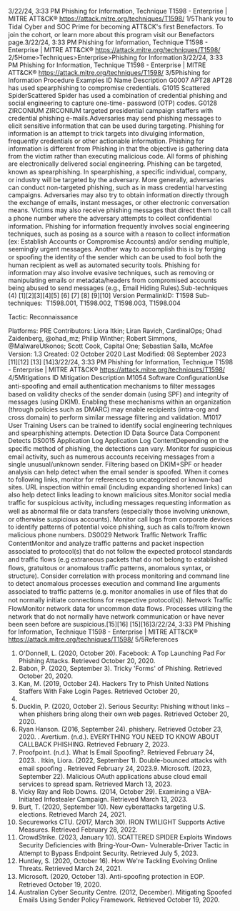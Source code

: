 3/22/24, 3:33 PM Phishing for Information, Technique T1598 - Enterprise | MITRE ATT&CK®
https://attack.mitre.org/techniques/T1598/ 1/5Thank you to Tidal Cyber and SOC Prime for becoming ATT&CK's ﬁrst Benefactors. To join the cohort, or learn more about this program visit our
Benefactors page.3/22/24, 3:33 PM Phishing for Information, Technique T1598 - Enterprise | MITRE ATT&CK®
https://attack.mitre.org/techniques/T1598/ 2/5Home>Techniques>Enterprise>Phishing for Information3/22/24, 3:33 PM Phishing for Information, Technique T1598 - Enterprise | MITRE ATT&CK®
https://attack.mitre.org/techniques/T1598/ 3/5Phishing for Information
Procedure Examples
ID Name Description
G0007 APT28 APT28 has used spearphishing to compromise credentials.
G1015 Scattered
SpiderScattered Spider has used a combination of credential phishing and social engineering to capture one-time-
password (OTP) codes.
G0128 ZIRCONIUM ZIRCONIUM targeted presidential campaign staffers with credential phishing e-mails.Adversaries may send phishing messages to elicit sensitive information that can be used during targeting. Phishing for information is an
attempt to trick targets into divulging information, frequently credentials or other actionable information. Phishing for information is
different from Phishing in that the objective is gathering data from the victim rather than executing malicious code.
All forms of phishing are electronically delivered social engineering. Phishing can be targeted, known as spearphishing. In spearphishing, a
speciﬁc individual, company, or industry will be targeted by the adversary. More generally, adversaries can conduct non-targeted phishing,
such as in mass credential harvesting campaigns.
Adversaries may also try to obtain information directly through the exchange of emails, instant messages, or other electronic conversation
means. Victims may also receive phishing messages that direct them to call a phone number where the adversary attempts to
collect conﬁdential information.
Phishing for information frequently involves social engineering techniques, such as posing as a source with a reason to collect information
(ex: Establish Accounts or Compromise Accounts) and/or sending multiple, seemingly urgent messages. Another way to accomplish this is
by forging or spooﬁng the identity of the sender which can be used to fool both the human recipient as well as automated security tools.
Phishing for information may also involve evasive techniques, such as removing or manipulating emails or metadata/headers from
compromised accounts being abused to send messages (e.g., Email Hiding Rules).Sub-techniques (4)
[1][2][3][4][5]
[6]
[7] [8]
[9][10]
Version PermalinkID: T1598
Sub-techniques:  T1598.001, T1598.002, T1598.003, T1598.004

Tactic: Reconnaissance

Platforms: PRE
Contributors: Liora Itkin; Liran Ravich, CardinalOps; Ohad Zaidenberg, @ohad\_mz; Philip Winther; Robert Simmons, @MalwareUtkonos;
Scott Cook, Capital One; Sebastian Salla, McAfee
Version: 1.3
Created: 02 October 2020
Last Modiﬁed: 08 September 2023
[11][12]
[13]
[14]3/22/24, 3:33 PM Phishing for Information, Technique T1598 - Enterprise | MITRE ATT&CK®
https://attack.mitre.org/techniques/T1598/ 4/5Mitigations
ID Mitigation Description
M1054 Software
ConﬁgurationUse anti-spooﬁng and email authentication mechanisms to ﬁlter messages based on validity checks of
the sender domain (using SPF) and integrity of messages (using DKIM). Enabling these mechanisms
within an organization (through policies such as DMARC) may enable recipients (intra-org and cross
domain) to perform similar message ﬁltering and validation.
M1017 User Training Users can be trained to identify social engineering techniques and spearphishing attempts.
Detection
ID Data Source Data Component Detects
DS0015 Application Log Application
Log ContentDepending on the speciﬁc method of phishing, the detections can vary. Monitor for
suspicious email activity, such as numerous accounts receiving messages from a single
unusual/unknown sender. Filtering based on DKIM+SPF or header analysis can help
detect when the email sender is spoofed. When it comes to following links, monitor
for references to uncategorized or known-bad sites. URL inspection within email
(including expanding shortened links) can also help detect links leading to known
malicious sites.Monitor social media traﬃc for suspicious activity, including messages
requesting information as well as abnormal ﬁle or data transfers (especially those
involving unknown, or otherwise suspicious accounts).
Monitor call logs from corporate devices to identify patterns of potential voice phishing,
such as calls to/from known malicious phone numbers.
DS0029 Network Traﬃc Network Traﬃc
ContentMonitor and analyze traﬃc patterns and packet inspection associated to protocol(s) that
do not follow the expected protocol standards and traﬃc ﬂows (e.g extraneous packets
that do not belong to established ﬂows, gratuitous or anomalous traﬃc patterns,
anomalous syntax, or structure). Consider correlation with process monitoring and
command line to detect anomalous processes execution and command line arguments
associated to traﬃc patterns (e.g. monitor anomalies in use of ﬁles that do not normally
initiate connections for respective protocol(s)).
Network Traﬃc
FlowMonitor network data for uncommon data ﬂows. Processes utilizing the network that do
not normally have network communication or have never been seen before are
suspicious.[15][16]
[15][16]3/22/24, 3:33 PM Phishing for Information, Technique T1598 - Enterprise | MITRE ATT&CK®
https://attack.mitre.org/techniques/T1598/ 5/5References
1. O'Donnell, L. (2020, October 20). Facebook: A Top Launching
Pad For Phishing Attacks. Retrieved October 20, 2020.
2. Babon, P. (2020, September 3). Tricky 'Forms' of Phishing.
Retrieved October 20, 2020.
3. Kan, M. (2019, October 24). Hackers Try to Phish United
Nations Staffers With Fake Login Pages. Retrieved October 20,
2020.
4. Ducklin, P. (2020, October 2). Serious Security: Phishing
without links – when phishers bring along their own web
pages. Retrieved October 20, 2020.
5. Ryan Hanson. (2016, September 24). phishery. Retrieved
October 23, 2020.
. Avertium. (n.d.). EVERYTHING YOU NEED TO KNOW ABOUT
CALLBACK PHISHING. Retrieved February 2, 2023.
7. Proofpoint. (n.d.). What Is Email Spooﬁng?. Retrieved
February 24, 2023.
. Itkin, Liora. (2022, September 1). Double-bounced attacks with
email spooﬁng . Retrieved February 24, 2023.9. Microsoft. (2023, September 22). Malicious OAuth
applications abuse cloud email services to spread spam.
Retrieved March 13, 2023.
10. Vicky Ray and Rob Downs. (2014, October 29). Examining a
VBA-Initiated Infostealer Campaign. Retrieved March 13, 2023.
11. Burt, T. (2020, September 10). New cyberattacks targeting U.S.
elections. Retrieved March 24, 2021.
12. Secureworks CTU. (2017, March 30). IRON TWILIGHT
Supports Active Measures. Retrieved February 28, 2022.
13. CrowdStrike. (2023, January 10). SCATTERED SPIDER
Exploits Windows Security Deﬁciencies with Bring-Your-Own-
Vulnerable-Driver Tactic in Attempt to Bypass Endpoint
Security. Retrieved July 5, 2023.
14. Huntley, S. (2020, October 16). How We're Tackling Evolving
Online Threats. Retrieved March 24, 2021.
15. Microsoft. (2020, October 13). Anti-spooﬁng protection in EOP.
Retrieved October 19, 2020.
1. Australian Cyber Security Centre. (2012, December). Mitigating
Spoofed Emails Using Sender Policy Framework. Retrieved
October 19, 2020.
